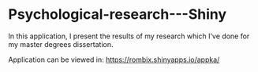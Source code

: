 # Psychological-research---Shiny
In this application, I present the results of my research which I've done for my master degrees dissertation.

Application can be viewed in:
https://rombix.shinyapps.io/appka/
